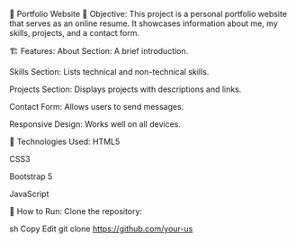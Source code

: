 📌 Portfolio Website
🌟 Objective:
This project is a personal portfolio website that serves as an online resume. It showcases information about me, my skills, projects, and a contact form.

🏗 Features:
About Section: A brief introduction.

Skills Section: Lists technical and non-technical skills.

Projects Section: Displays projects with descriptions and links.

Contact Form: Allows users to send messages.

Responsive Design: Works well on all devices.

🚀 Technologies Used:
HTML5

CSS3

Bootstrap 5

JavaScript

🔧 How to Run:
Clone the repository:

sh
Copy
Edit
git clone https://github.com/your-us
